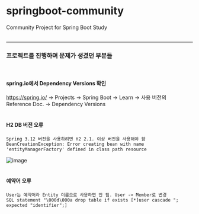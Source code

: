 # springboot-community
Community Project for Spring Boot Study
<br><br>

---

### 프로젝트를 진행하며 문제가 생겼던 부분들
<br>

#### spring.io에서 Dependency Versions 확인
https://spring.io/ -> Projects -> Spring Boot -> Learn -> 사용 버전의 Reference Doc. -> Dependency Versions
<br> <br>

#### H2 DB 버전 오류

    Spring 3.12 버전을 사용하려면 H2 2.1. 이상 버전을 사용해야 함
    BeanCreationException: Error creating bean with name 'entityManagerFactory' defined in class path resource
![image](https://github.com/JeongKiSeong/springboot-community/assets/80134129/b2eeaf71-8bc4-459c-bb10-5378bffdfa82)
<br> <br>

#### 예약어 오류
    User는 예약어라 Entity 이름으로 사용하면 안 됨. User -> Member로 변경
    SQL statement "\000d\000a drop table if exists [*]user cascade "; expected "identifier";]
